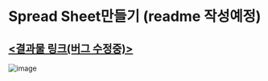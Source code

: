 # Spread Sheet만들기 (readme 작성예정)
## [<결과물 링크(버그 수정중)>](https://jungbin97.github.io/SpreadSheet/)
![image](https://github.com/jungbin97/SpreadSheet/assets/57621519/1f7acc87-35d3-4f55-9ee9-07fc90a913af)

